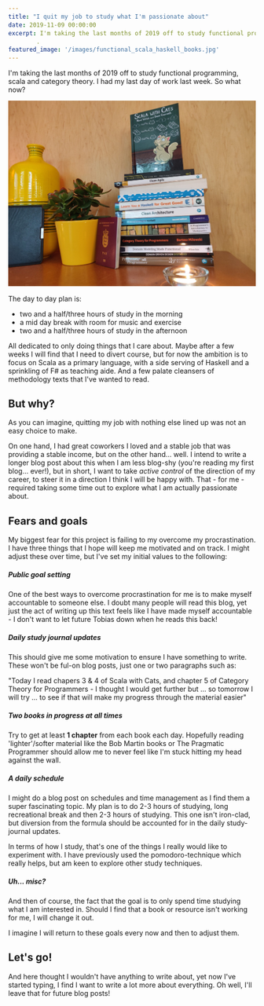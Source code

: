 ```yaml
---
title: "I quit my job to study what I'm passionate about"
date: 2019-11-09 00:00:00
excerpt: I'm taking the last months of 2019 off to study functional programming, scala and category theory...
        .
featured_image: '/images/functional_scala_haskell_books.jpg'
---
```


I'm taking the last months of 2019 off to study 
functional programming, scala and category theory. I had my last day of work last week. So what now?

![](/images/functional_scala_haskell_books.jpg)

The day to day plan is:

* two and a half/three hours of study in the morning
* a mid day break with room for music and exercise
* two and a half/three hours of study in the afternoon

All dedicated to only doing things that I care about. Maybe
after a few weeks I will find that I need to divert course, but for now
the ambition is to focus on Scala as a primary language, with a side serving
of Haskell and a sprinkling of F# as teaching aide. And a few palate cleansers
of methodology texts that I've wanted to read.


## But why? 
As you can imagine, quitting my job with nothing
else lined up was not an easy choice to make.

On one hand, I had great coworkers I loved and a stable job that was 
providing a stable income, but on the other hand... well. I intend to write a 
longer blog post about this when I am less blog-shy 
(you're reading my first blog... ever!), but in short, 
I want to take *active control* of the direction of my career, to steer it in
a direction I think I will be happy with. That - for me - required taking 
some time out to explore what I am actually passionate about. 

## Fears and goals
    
My biggest fear for this project is failing to my overcome my procrastination. I have three things 
that I hope will keep me motivated and on track. I might adjust these over time, but
I've set my initial values to the following:

##### Public goal setting

  One of the best ways to overcome procrastination for me is to
  make myself accountable to someone else. I doubt many people will
  read this blog, yet just the act of writing up this text feels like
  I have made myself accountable - I don't want to let future Tobias down when
  he reads this back!

##### Daily study journal updates

  This should give me some motivation to ensure I have something to write. These
  won't be ful-on blog posts, just one or two paragraphs such as: 
  
  "Today I read chapers 3 & 4 of 
  Scala with Cats, and chapter 5 of Category Theory for Programmers - I thought I would
  get further but ...  so tomorrow I will try ... to see if that will make my progress
  through the material easier"

##### Two books in progress at all times

  Try to get at least **1 chapter** from each book each day.
  Hopefully reading 'lighter'/softer material like the Bob Martin books or The Pragmatic Programmer should allow me
  to never feel like I'm stuck hitting my head against the wall.
 
##### A daily schedule

  I might do a blog post on schedules and time management as I find them
  a super fascinating topic. My plan is to do 2-3 hours of studying, long recreational break and then 2-3 hours of studying.
  This one isn't iron-clad, but diversion from the formula should be accounted for in the daily
  study-journal updates.
  
  In terms of how I study, that's one of the things I really would like to experiment
  with. I have previously used the pomodoro-technique which really helps, but
  am keen to explore other study techniques.

##### Uh... misc?

And then of course, the fact that the goal is to only spend time studying what I am interested in.
Should I find that a book or resource isn't working for me, I will change it out. 

I imagine I will return to these goals every now and then to adjust them.

## Let's go!

And here thought I wouldn't have anything to write about, yet now I've started typing, I find I want to write 
a lot more about everything. Oh well, I'll leave that for future blog posts!

